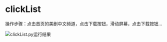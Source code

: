 # clickList

操作步骤：点击首页的美剧中文频道，点击下载按钮，滑动屏幕，点击下载按钮...

![clickList.py运行结果](https://github.com/bizhen-yang/Appinum/blob/master/res/clickList.gif)